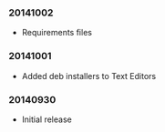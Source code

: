 ### 20141002
* Requirements files

### 20141001
* Added deb installers to Text Editors

### 20140930
* Initial release